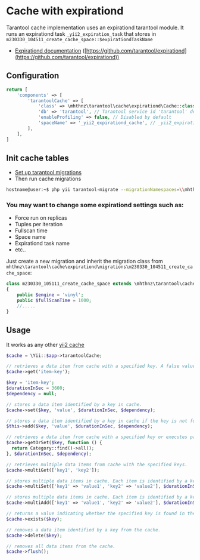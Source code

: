 Cache with expirationd
======================================
Tarantool cache implementation uses an expirationd tarantool module. 
It runs an expirationd task `_yii2_expiration_task` that stores in `m230330_104511_create_cache_space::$expirationdTaskName`

* [Expirationd documentation](https://tarantool.github.io/expirationd/) ([https://github.com/tarantool/expirationd](https://github.com/tarantool/expirationd))

Configuration
--------------------------------------

```php
return [
    'components' => [
        'tarantoolCache' => [
            'class' => \mhthnz\tarantool\cache\expirationd\Cache::class,
            'db' => 'tarantool', // Tarantool service id 'tarantool' default
            'enableProfiling' => false, // Disabled by default
            'spaceName' => '_yii2_expirationd_cache', // _yii2_expirationd_cache by default
        ],
    ],
]
```

Init cache tables
-------------------------------------
* [Set up tarantool migrations](MIGRATIONS.md)
* Then run cache migrations
```bash
hostname@user:~$ php yii tarantool-migrate --migrationNamespaces=\\mhthnz\\tarantool\\cache\\expirationd\\migrations
```

### You may want to change some expirationd settings such as:
- Force run on replicas
- Tuples per iteration
- Fullscan time
- Space name
- Expirationd task name
- etc..

Just create a new migration and inherit the migration class from `mhthnz\tarantool\cache\expirationd\migrations\m230330_104511_create_cache_space`:
```php
class m230330_105111_create_cache_space extends \mhthnz\tarantool\cache\expirationd\migrations\m230330_104511_create_cache_space
{
    public $engine = 'vinyl';
    public $fullScanTime = 1000;
    //.....
}
```

Usage
-------------------------
It works as any other [yii2 cache](https://www.yiiframework.com/doc/guide/2.0/en/caching-data)

```php 
$cache = \Yii::$app->tarantoolCache;

// retrieves a data item from cache with a specified key. A false value will be returned if the data item is not found in the cache or is expired/invalidated.
$cache->get('item-key');

$key = 'item-key';
$durationInSec = 3600;
$dependency = null;

// stores a data item identified by a key in cache.
$cache->set($key, 'value', $durationInSec, $dependency);

// stores a data item identified by a key in cache if the key is not found in the cache.
$this->add($key, 'value', $durationInSec, $dependency);

// retrieves a data item from cache with a specified key or executes passed callback, stores return of the callback in a cache by a key and returns that data.
$cache->getOrSet($key, function () {
  return Category::find()->all();
}, $durationInSec, $dependency);

// retrieves multiple data items from cache with the specified keys.
$cache->multiGet(['key1', 'key2']);

// stores multiple data items in cache. Each item is identified by a key.
$cache->multiSet(['key1' => 'value1', 'key2' => 'value2'], $durationInSec, $dependency);

// stores multiple data items in cache. Each item is identified by a key. If a key already exists in the cache, the data item will be skipped.
$cache->multiAdd(['key1' => 'value1', 'key2' => 'value2'], $durationInSec, $dependency);

// returns a value indicating whether the specified key is found in the cache.
$cache->exists($key);

// removes a data item identified by a key from the cache.
$cache->delete($key);

// removes all data items from the cache.
$cache->flush();
```